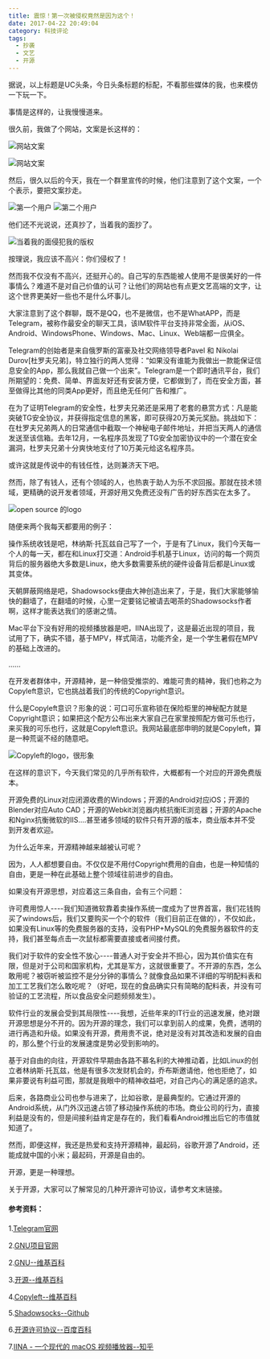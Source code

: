 ```yaml
---
title: 震惊！第一次被侵权竟然是因为这个！
date: 2017-04-22 20:49:04
category: 科技评论
tags:
  - 抄袭
  - 文艺
  - 开源
---
```


据说，以上标题是UC头条，今日头条标题的标配，不看那些媒体的我，也来模仿一下玩一下。

事情是这样的，让我慢慢道来。

很久前，我做了个网站，文案是长这样的：

![网站文案](震惊！第一次被侵权竟然是因为这个！/1.png)

<!--more-->

![网站文案](震惊！第一次被侵权竟然是因为这个！/2.png)

然后，很久以后的今天，我在一个群里宣传的时候，他们注意到了这个文案，一个个表示，要把文案抄走。

![第一个用户](震惊！第一次被侵权竟然是因为这个！/3.jpeg)
![第二个用户](震惊！第一次被侵权竟然是因为这个！/4.png)

他们还不光说说，还真抄了，当着我的面抄了。

![当着我的面侵犯我的版权](震惊！第一次被侵权竟然是因为这个！/5.jpeg)

按理说，我应该不高兴：你们侵权了！

然而我不仅没有不高兴，还挺开心的。自己写的东西能被人使用不是很美好的一件事情么？难道不是对自己价值的认可？让他们的网站也有点更文艺高端的文字，让这个世界更美好一些也不是什么坏事儿。

大家注意到了这个群聊，既不是QQ，也不是微信，也不是WhatAPP，而是Telegram，被称作最安全的聊天工具，该IM软件平台支持非常全面，从iOS、Android、WindowsPhone、Windows、Mac、Linux、Web端都一应俱全。

Telegram的创始者是来自俄罗斯的富豪及社交网络领导者Pavel 和 Nikolai Durov[杜罗夫兄弟]，特立独行的两人觉得：“如果没有谁能为我做出一款能保证信息安全的App，那么我就自己做一个出来”。Telegram是一个即时通讯平台，我们所期望的：免费、简单、界面友好还有安装方便，它都做到了，而在安全方面，甚至做得比其他的同类App更好，而且绝无任何广告和推广。

在为了证明Telegram的安全性，杜罗夫兄弟还是采用了老套的悬赏方式：凡是能突破TG安全协议，并获得指定信息的黑客，即可获得20万美元奖励。挑战如下：在杜罗夫兄弟两人的日常通信中截取一个神秘电子邮件地址，并把当天两人的通信发送至该信箱。去年12月，一名程序员发现了TG安全加密协议中的一个潜在安全漏洞，杜罗夫兄弟十分爽快地支付了10万美元给这名程序员。

或许这就是传说中的有钱任性，达则兼济天下吧。

然而，除了有钱人，还有个领域的人，也热衷于助人为乐不求回报。那就在技术领域，更精确的说开发者领域，开源好用又免费还没有广告的好东西实在太多了。

![open source 的logo](震惊！第一次被侵权竟然是因为这个！/7.png)

随便来两个我每天都要用的例子：

操作系统收钱是吧，林纳斯·托瓦兹自己写了一个，于是有了Linux，我们今天每一个人的每一天，都在和Linux打交道：Android手机基于Linux，访问的每一个网页背后的服务器绝大多数是Linux，绝大多数需要系统的硬件设备背后都是Linux或其变体。

天朝屏蔽网络是吧，Shadowsocks便由大神创造出来了，于是，我们大家能够愉快的翻墙了，在翻墙的时候，心里一定要铭记被请去喝茶的Shadowsocks作者啊，这样才能表达我们的感谢之情。

Mac平台下没有好用的视频播放器是吧，IINA出现了，这是最近出现的项目，我试用了下，确实不错，基于MPV，样式简洁，功能齐全，是一个学生暑假在MPV的基础上改进的。

......

在开发者群体中，开源精神，是一种倍受推崇的、难能可贵的精神，我们也称之为Copyleft意识，它也挑战着我们的传统的Copyright意识。

什么是Copyleft意识？形象的说：可口可乐宣称锁在保险柜里的神秘配方就是Copyright意识；如果把这个配方公布出来大家自己在家里按照配方做可乐也行，来买我的可乐也行，这就是Copyleft意识。我网站最底部申明的就是Copyleft，算是一种荒诞不经的随意吧。

![Copyleft的logo，很形象](震惊！第一次被侵权竟然是因为这个！/6.png)

在这样的意识下，今天我们常见的几乎所有软件，大概都有一个对应的开源免费版本。

开源免费的Linux对应闭源收费的Windows；开源的Android对应iOS；开源的Blender对应Auto CAD；开源的Webkit浏览器内核抗衡IE浏览器；开源的Apache和Nginx抗衡微软的IIS....甚至诸多领域的软件只有开源的版本，商业版本并不受到开发者欢迎。

为什么近年来，开源精神越来越被认可呢？

因为，人人都想要自由。不仅仅是不用付Copyright费用的自由，也是一种知情的自由，更是一种在此基础上整个领域往前进步的自由。

如果没有开源思想，对应着这三条自由，会有三个问题：

许可费用惊人----我们知道微软靠着卖操作系统一度成为了世界首富，我们花钱购买了windows后，我们又要购买一个个的软件（我们目前正在做的），不仅如此，如果没有Linux等的免费服务器的支持，没有PHP+MySQL的免费服务器软件的支持，我们甚至每点击一次鼠标都需要直接或者间接付费。

我们对于软件的安全性不放心----普通人对于安全并不担心，因为其价值实在有限，但是对于公司和国家机构，尤其是军方，这就很重要了。不开源的东西，怎么敢用呢？被窃听被监控不是分分钟的事情么？就像食品如果不详细的写明配料表和加工工艺我们怎么敢吃呢？（好吧，现在的食品确实只有简略的配料表，并没有可验证的工艺流程，所以食品安全问题频频发生）。

软件行业的发展会受到其局限性----我想，近些年来的IT行业的迅速发展，绝对跟开源思想是分不开的。因为开源的理念，我们可以拿到前人的成果，免费，透明的进行再造和升级。如果没有开源，费用贵不说，绝对是没有对其改造和发展的自由的，那么整个行业的发展速度是势必受到影响的。


基于对自由的向往，开源软件早期由各路不慕名利的大神推动着，比如Linux的创立者林纳斯·托瓦兹，他是有很多次发财机会的，乔布斯邀请他，他也拒绝了，如果非要说有利益可图，那就是我眼中的精神收益吧，对自己内心的满足感的追求。

后来，各路商业公司也参与进来了，比如谷歌，是最典型的。它通过开源的Android系统，从门外汉迅速占领了移动操作系统的市场。商业公司的行为，直接利益是没有的，但是间接利益肯定是存在的，我们看看Android推出后它的市值就知道了。

然而，即便这样，我还是热爱和支持开源精神，最起码，谷歌开源了Android，还能成就中国的小米；最起码，开源是自由的。

开源，更是一种理想。

关于开源，大家可以了解常见的几种开源许可协议，请参考文末链接。




#### 参考资料：

1.[Telegram官网](https://telegram.org/)

2.[GNU项目官网](http://www.gnu.org/)

2.[GNU--维基百科](https://zh.wikipedia.org/zh/GNU)

3.[开源--维基百科](https://zh.wikipedia.org/wiki/%E5%BC%80%E6%94%BE%E6%BA%90%E4%BB%A3%E7%A0%81)

4.[Copyleft--维基百科](https://zh.wikipedia.org/wiki/Copyleft)

5.[Shadowsocks--Github](https://github.com/shadowsocks/shadowsocks)

6.[开源许可协议--百度百科](http://baike.baidu.com/item/%E5%BC%80%E6%BA%90%E8%AE%B8%E5%8F%AF%E5%8D%8F%E8%AE%AE)

7.[IINA - 一个现代的 macOS 视频播放器--知乎](https://zhuanlan.zhihu.com/p/24700324)
